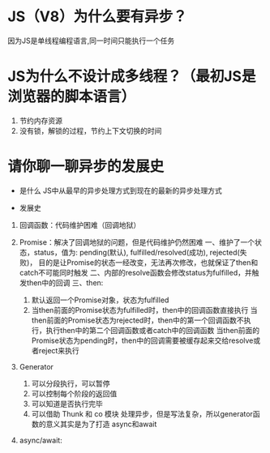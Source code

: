 # JS（V8）为什么要有异步？
因为JS是单线程编程语言,同一时间只能执行一个任务

# JS为什么不设计成多线程？（最初JS是浏览器的脚本语言）
1. 节约内存资源
2. 没有锁，解锁的过程，节约上下文切换的时间

# 请你聊一聊异步的发展史
- 是什么
    JS中从最早的异步处理方式到现在的最新的异步处理方式

- 发展史
1. 回调函数：代码维护困难（回调地狱）
2. Promise：解决了回调地狱的问题，但是代码维护仍然困难
    一、维护了一个状态，status，值为: pending(默认), fulfilled/resolved(成功), rejected(失败)，
    目的是让Promise的状态一经改变，无法再次修改，也就保证了then和catch不可能同时触发
    二、内部的resolve函数会修改status为fulfilled，并触发then中的回调
    三、then:
    1. 默认返回一个Promise对象，状态为fulfilled
    2. 当then前面的Promise状态为fulfilled时，then中的回调函数直接执行
        当then前面的Promise状态为rejected时，then中的第一个回调函数不执行，执行then中的第二个回调函数或者catch中的回调函数
        当then前面的Promise状态为pending时，then中的回调需要被缓存起来交给resolve或者reject来执行
3. Generator
    1. 可以分段执行，可以暂停
    2. 可以控制每个阶段的返回值
    3. 可以知道是否执行完毕
    4. 可以借助 Thunk 和 co 模块 处理异步，但是写法复杂，所以generator函数的意义其实是为了打造 async和await

4. async/await:


